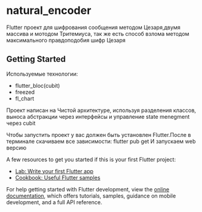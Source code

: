 # natural_encoder

Flutter проект для шифрования сообщения методом Цезаря,двумя массива и мотодом Тритемиуса, так же есть способ взлома методом максимального правдоподобия шифр Цезаря

## Getting Started

Используемые технологии:
 - flutter_bloc(cubit)
 - freezed
 - fl_chart

Проект написан на Чистой архитектуре, используя разделения классов, выноса абстракции через интерфейсы и управление state menegment через cubit

Чтобы запустить проект у вас должен быть установлен Flutter.После в терминале скачиваем все зависимости:
flutter pub get
И запускаем  web версию


A few resources to get you started if this is your first Flutter project:

- [Lab: Write your first Flutter app](https://docs.flutter.dev/get-started/codelab)
- [Cookbook: Useful Flutter samples](https://docs.flutter.dev/cookbook)

For help getting started with Flutter development, view the
[online documentation](https://docs.flutter.dev/), which offers tutorials,
samples, guidance on mobile development, and a full API reference.
